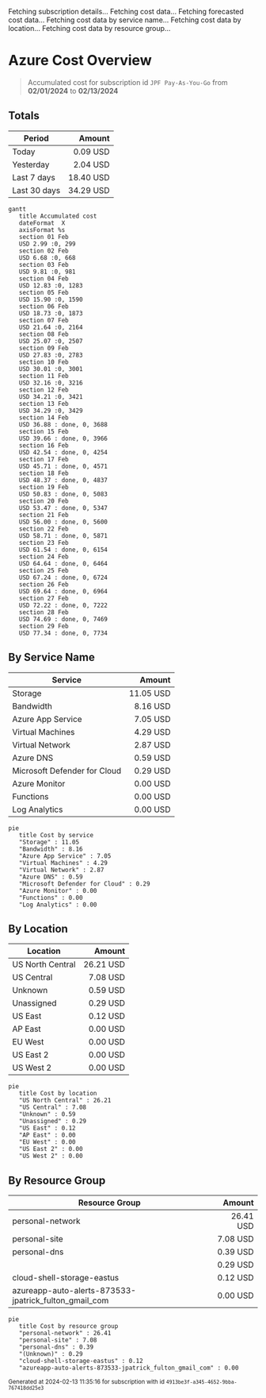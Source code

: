 Fetching subscription details...
Fetching cost data...
Fetching forecasted cost data...
Fetching cost data by service name...
Fetching cost data by location...
Fetching cost data by resource group...
# Azure Cost Overview

> Accumulated cost for subscription id `JPF Pay-As-You-Go` from **02/01/2024** to **02/13/2024**

## Totals

|Period|Amount|
|---|---:|
|Today|0.09 USD|
|Yesterday|2.04 USD|
|Last 7 days|18.40 USD|
|Last 30 days|34.29 USD|

```mermaid
gantt
   title Accumulated cost
   dateFormat  X
   axisFormat %s
   section 01 Feb
   USD 2.99 :0, 299
   section 02 Feb
   USD 6.68 :0, 668
   section 03 Feb
   USD 9.81 :0, 981
   section 04 Feb
   USD 12.83 :0, 1283
   section 05 Feb
   USD 15.90 :0, 1590
   section 06 Feb
   USD 18.73 :0, 1873
   section 07 Feb
   USD 21.64 :0, 2164
   section 08 Feb
   USD 25.07 :0, 2507
   section 09 Feb
   USD 27.83 :0, 2783
   section 10 Feb
   USD 30.01 :0, 3001
   section 11 Feb
   USD 32.16 :0, 3216
   section 12 Feb
   USD 34.21 :0, 3421
   section 13 Feb
   USD 34.29 :0, 3429
   section 14 Feb
   USD 36.88 : done, 0, 3688
   section 15 Feb
   USD 39.66 : done, 0, 3966
   section 16 Feb
   USD 42.54 : done, 0, 4254
   section 17 Feb
   USD 45.71 : done, 0, 4571
   section 18 Feb
   USD 48.37 : done, 0, 4837
   section 19 Feb
   USD 50.83 : done, 0, 5083
   section 20 Feb
   USD 53.47 : done, 0, 5347
   section 21 Feb
   USD 56.00 : done, 0, 5600
   section 22 Feb
   USD 58.71 : done, 0, 5871
   section 23 Feb
   USD 61.54 : done, 0, 6154
   section 24 Feb
   USD 64.64 : done, 0, 6464
   section 25 Feb
   USD 67.24 : done, 0, 6724
   section 26 Feb
   USD 69.64 : done, 0, 6964
   section 27 Feb
   USD 72.22 : done, 0, 7222
   section 28 Feb
   USD 74.69 : done, 0, 7469
   section 29 Feb
   USD 77.34 : done, 0, 7734
```

## By Service Name

|Service|Amount|
|---|---:|
|Storage|11.05 USD|
|Bandwidth|8.16 USD|
|Azure App Service|7.05 USD|
|Virtual Machines|4.29 USD|
|Virtual Network|2.87 USD|
|Azure DNS|0.59 USD|
|Microsoft Defender for Cloud|0.29 USD|
|Azure Monitor|0.00 USD|
|Functions|0.00 USD|
|Log Analytics|0.00 USD|

```mermaid
pie
   title Cost by service
   "Storage" : 11.05
   "Bandwidth" : 8.16
   "Azure App Service" : 7.05
   "Virtual Machines" : 4.29
   "Virtual Network" : 2.87
   "Azure DNS" : 0.59
   "Microsoft Defender for Cloud" : 0.29
   "Azure Monitor" : 0.00
   "Functions" : 0.00
   "Log Analytics" : 0.00
```

## By Location

|Location|Amount|
|---|---:|
|US North Central|26.21 USD|
|US Central|7.08 USD|
|Unknown|0.59 USD|
|Unassigned|0.29 USD|
|US East|0.12 USD|
|AP East|0.00 USD|
|EU West|0.00 USD|
|US East 2|0.00 USD|
|US West 2|0.00 USD|

```mermaid
pie
   title Cost by location
   "US North Central" : 26.21
   "US Central" : 7.08
   "Unknown" : 0.59
   "Unassigned" : 0.29
   "US East" : 0.12
   "AP East" : 0.00
   "EU West" : 0.00
   "US East 2" : 0.00
   "US West 2" : 0.00
```

## By Resource Group

|Resource Group|Amount|
|---|---:|
|personal-network|26.41 USD|
|personal-site|7.08 USD|
|personal-dns|0.39 USD|
||0.29 USD|
|cloud-shell-storage-eastus|0.12 USD|
|azureapp-auto-alerts-873533-jpatrick_fulton_gmail_com|0.00 USD|

```mermaid
pie
   title Cost by resource group
   "personal-network" : 26.41
   "personal-site" : 7.08
   "personal-dns" : 0.39
   "(Unknown)" : 0.29
   "cloud-shell-storage-eastus" : 0.12
   "azureapp-auto-alerts-873533-jpatrick_fulton_gmail_com" : 0.00
```

<sup>Generated at 2024-02-13 11:35:16 for subscription with id `4913be3f-a345-4652-9bba-767418dd25e3`</sup>
